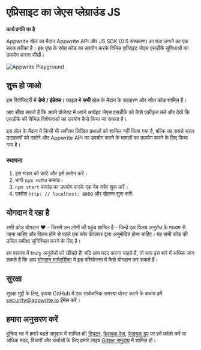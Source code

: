 # एप्रिसाइट का जेएस प्लेग्राउंड JS

**कार्य प्रगति पर है**

Appwrite खेल का मैदान Appwrite API और JS SDK (0.5 संस्करण) का पता लगाने का एक सरल तरीका है। इस पृष्ठ के स्रोत कोड का उपयोग करके विभिन्न एपीराइट जेएस एसडीके सुविधाओं का उपयोग करना सीखें।

![Appwrite Playground](preview.png)

## शुरू हो जाओ

इस रिपॉजिटरी में **डेमो / इंडेक्स।** फ़ाइल में **सभी** खेल के मैदान के उदाहरण और स्रोत कोड शामिल हैं।

आप सीख सकते हैं कि अपने प्रोजेक्ट में अपने अपॉइट जेएस एसडीके को कैसे एकीकृत करें और देखें कि एसडीके की विभिन्न विशेषताओं का उपयोग कैसे किया जा सकता है।

इस खेल के मैदान में किसी भी सर्वोत्तम लिखित प्रथाओं को शामिल नहीं किया गया है, बल्कि यह सबसे सरल उदाहरणों को दर्शाने और Appwrite API का उपयोग करने के मामलों का उपयोग करने के लिए किया गया है।

### स्थापना

1. इस भंडार को कांटे और इसे क्लोन करें।
2. भागो `npm स्थापित` कमांड।
3. `npm start` कमांड का उपयोग करके एक वेब सर्वर शुरू करें।
4. एक्सेस `http: // localhost: 8000` और खेलना शुरू करें!

## योगदान दे रहा है

सभी कोड योगदान ❤️ - जिसमें उन लोगों की पहुंच शामिल है - जिन्हें एक विलय अनुरोध के माध्यम से जाना चाहिए और विलय होने से पहले एक कोर डेवलपर द्वारा अनुमोदित होना चाहिए। यह सभी कोड की उचित समीक्षा सुनिश्चित करने के लिए है।

हम वास्तव में truly अनुरोधों को खींचते हैं! यदि आप मदद करना चाहते हैं, तो आप इस बारे में अधिक जान सकते हैं कि आप [योगदान मार्गदर्शिका](https://github.com/appwrite/appwrite/blob/master/CONTRIBUTING.md) में इस परियोजना में कैसे योगदान कर सकते हैं।

## सुरक्षा

सुरक्षा मुद्दों के लिए, कृपया GitHub में एक सार्वजनिक समस्या पोस्ट करने के बजाय हमें [security@appwrite.io](mailto:security@appwrite.io) ईमेल करें।

## हमारा अनुसरण करें

दुनिया भर में हमारे बढ़ते समुदाय में शामिल हों! [ट्विटर](https://twitter.com/appwrite_io), [फेसबुक पेज](https://www.facebook.com/appwrite.io), [फेसबुक ग्रुप](https://www.facebook.com/groups/appwrite.developers) पर हमें फॉलो करें या अधिक मदद, विचारों और चर्चाओं के लिए हमारे लाइव [Gitter समुदाय](https://gitter.im/appwrite/community) में शामिल हों।
